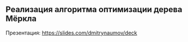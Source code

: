## Реализация алгоритма оптимизации дерева Мёркла

Презентация: https://slides.com/dmitrynaumov/deck